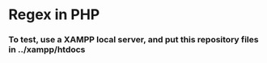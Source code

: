 # Regex in PHP

### To test, use a XAMPP local server, and put this repository files in ../xampp/htdocs
